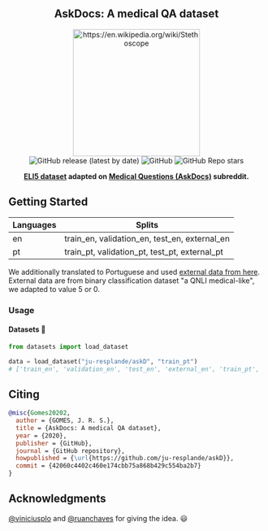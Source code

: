 <br />
<div align="center">
    <h2 align="center">AskDocs: A medical QA dataset</h2>
    <img src="https://images.emojiterra.com/google/noto-emoji/v2.034/512px/1fa7a.png" alt="https://en.wikipedia.org/wiki/Stethoscope" width="250">
    <br />
  <img alt="GitHub release (latest by date)" src="https://img.shields.io/github/v/release/ju-resplande/askD?include_prereleases">
  <img alt="GitHub" src="https://img.shields.io/github/license/ju-resplande/askD">
  <img alt="GitHub Repo stars" src="https://img.shields.io/github/stars/ju-resplande/askD?style=social">
  <p align="center">
  <b>
    <a href="https://huggingface.co/datasets/eli5">ELI5 dataset</a> adapted on <a href="https://www.reddit.com/r/AskDocs/">Medical Questions (AskDocs)</a> subreddit.
  </b>
  </p>
</div>

## Getting Started

 | Languages | Splits|
| --- | --- |
| en  | train_en, validation_en, test_en, external_en |
| pt  | train_pt, validation_pt, test_pt, external_pt |

We additionally translated to Portuguese and used <a href="https://github.com/LasseRegin/medical-question-answer-data"> external data from here<a>.
External data are from binary classification dataset "a QNLI medical-like", we adapted to value 5 or 0.

### Usage

#### Datasets :hugs:

```python
from datasets import load_dataset

data = load_dataset("ju-resplande/askD", "train_pt")
# ['train_en', 'validation_en', 'test_en', 'external_en', 'train_pt', 'validation_pt', 'test_pt', 'external_pt']
```

## Citing

```bibtex
@misc{Gomes20202,
  author = {GOMES, J. R. S.},
  title = {AskDocs: A medical QA dataset},
  year = {2020},
  publisher = {GitHub},
  journal = {GitHub repository},
  howpublished = {\url{https://github.com/ju-resplande/askD}},
  commit = {42060c4402c460e174cbb75a868b429c554ba2b7}
}
```

## Acknowledgments

[@viniciusplo](https://github.com/viniciusplo) and [@ruanchaves](https://github.com/ruanchaves) for giving the idea. :smiley:
